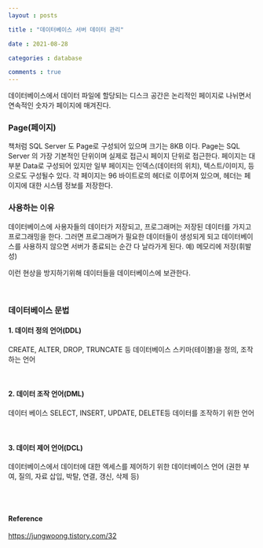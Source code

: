 ```yaml
---
layout : posts

title : "데이터베이스 서버 데이터 관리"

date : 2021-08-28

categories : database

comments : true
---
```




데이터베이스에서 데이터 파일에 할당되는 디스크 공간은 논리적인 페이지로 나뉘면서 연속적인 숫자가 페이지에 매겨진다.



### Page(페이지)

책처럼 SQL Server 도 Page로 구성되어 있으며 크기는 8KB 이다. Page는 SQL Server 의 가장 기본적인 단위이며 실제로 접근시 페이지 단위로 접근한다. 페이지는 대부분 Data로 구성되어 있지만 일부 페이지는 인덱스(데이터의 위치), 텍스트/이미지, 등으로도 구성될수 있다. 각 페이지는 96 바이트로의 헤더로 이루어져 있으며, 헤더는 페이지에 대한 시스템 정보를 저장한다.



### 사용하는 이유

데이터베이스에 사용자들의 데이터가 저장되고, 프로그래머는 저장된 데이터를 가지고 프로그래밍을 한다. 그러면 프로그래머가 필요한 데이터들이 생성되게 되고 데이터베이스를 사용하지 않으면 서버가 종료되는 순간 다 날라가게 된다. 예) 메모리에 저장(휘발성)

이런 현상을 방지하기위해 데이터들을 데이터베이스에 보관한다.

<br>

### 데이터베이스 문법

#### 1. 데이터 정의 언어(DDL)

CREATE, ALTER, DROP, TRUNCATE 등 데이터베이스 스키마(테이블)을 정의, 조작하는 언어

<br>

#### 2. 데이터 조작 언어(DML)

데이터 베이스 SELECT, INSERT, UPDATE, DELETE등 데이터를 조작하기 위한 언어

<br>

#### 3. 데이터 제어 언어(DCL)

데이터베이스에서 데이터에 대한 엑세스를 제어하기 위한 데이터베이스 언어 (권한 부여, 질의, 자료 삽입, 박탈, 연결, 갱신, 삭제 등)

<br>

<br>

#### Reference

https://jungwoong.tistory.com/32
